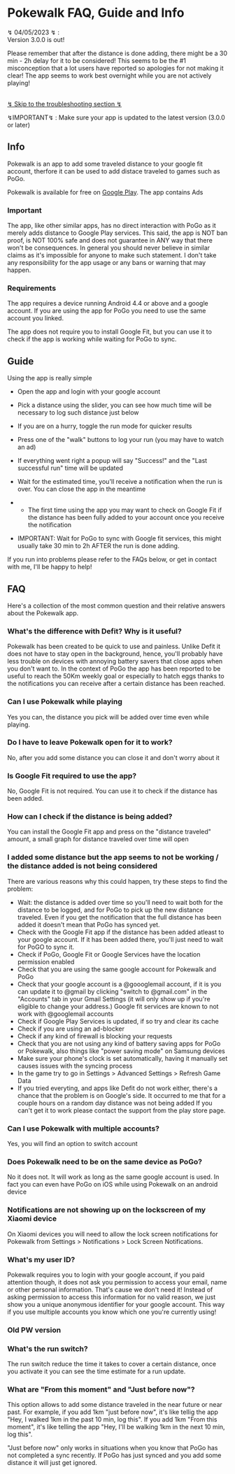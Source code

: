 # Pokewalk FAQ, Guide and Info

<div class="warning">↯ 04/05/2023 ↯ :<br>
Version 3.0.0 is out!

Please remember that after the distance is done adding, there might be a 30 min - 2h delay for it to be considered!
This seems to be the #1 misconception that a lot users have reported so apologies for not making it clear!
The app seems to work best overnight while you are not actively playing!
<br><br>
</div>

[↯ Skip to the troubleshooting section ↯](#i-added-some-distance-but-the-app-seems-to-not-be-working--the-distance-added-is-not-being-considered)

<div class="warning">↯IMPORTANT↯ : Make sure your app is updated to the latest version (3.0.0 or later)
</div>

## Info

Pokewalk is an app to add some traveled distance to your google fit account, therfore it can be used to add distace traveled to games such as PoGo.

Pokewalk is available for free on [Google Play](https://play.google.com/store/apps/details?id=com.binarygraft.pokewalk).
The app contains Ads


### Important

The app, like other similar apps, has no direct interaction with PoGo as it merely adds distance to Google Play services.
This said, the app is NOT ban proof, is NOT 100% safe and does not guarantee in ANY way that there won't be consequences.
In general you should never believe in similar claims as it's impossible for anyone to make such statement.
I don't take any responsibility for the app usage or any bans or warning that may happen.



### Requirements
The app requires a device running Android 4.4 or above and a google account. If you are using the app for PoGo you need to use the same account you linked.

The app does not require you to install Google Fit, but you can use it to check if the app is working while waiting for PoGo to sync.

## Guide

Using the app is really simple

* Open the app and login with your google account
* Pick a distance using the slider, you can see how much time will be necessary to log such distance just below
* If you are on a hurry, toggle the run mode for quicker results
* Press one of the "walk" buttons to log your run (you may have to watch an ad)
* If everything went right a popup will say "Success!" and the "Last successful run" time will be updated

* Wait for the estimated time, you'll receive a notification when the run is over. You can close the app in the meantime
* * The first time using the app you may want to check on Google Fit if the distance has been fully added to your account once you receive the notification

* IMPORTANT: Wait for PoGo to sync with Google fit services, this might usually take 30 min to 2h AFTER the run is done adding.

If you run into problems please refer to the FAQs below, or get in contact with me, I'll be happy to help!

## FAQ

Here's a collection of the most common question and their relative answers about the Pokewalk app.

### What's the difference with Defit? Why is it useful?
Pokewalk has been created to be quick to use and painless.
Unlike Defit it does not have to stay open in the background, hence, you'll probably have less trouble on devices with annoying battery savers that close apps when you don't want to.
In the context of PoGo the app has been reported to be useful to reach the 50Km weekly goal or especially to hatch eggs thanks to the notifications you can receive after a certain distance has been reached.

### Can I use Pokewalk while playing
Yes you can, the distance you pick will be added over time even while playing. 

### Do I have to leave Pokewalk open for it to work?
No, after you add some distance you can close it and don't worry about it

### Is Google Fit required to use the app?
No, Google Fit is not required. You can use it to check if the distance has been added.

### How can I check if the distance is being added?
You can install the Google Fit app and press on the "distance traveled" amount, a small graph for distance traveled over time will open

### I added some distance but the app seems to not be working / the distance added is not being considered
There are various reasons why this could happen, try these steps to find the problem:
- Wait: the distance is added over time so you'll need to wait both for the distance to be logged, and for PoGo to pick up the new distance traveled. Even if you get the notification that the full distance has been added it doesn't mean that PoGo has synced yet.
- Check with the Google Fit app if the distance has been added atleast to your google account. If it has been added there, you'll just need to wait for PoGO to sync it.
- Check if PoGo, Google Fit or Google Services have the location permission enabled
- Check that you are using the same google account for Pokewalk and PoGo
- Check that your google account is a @goooglemail account, if it is you can update it to @gmail by clicking "switch to @gmail.com" in the "Accounts" tab in your Gmail Settings (it will only show up if you're eligible to change your address.)
Google fit services are known to not work with @googlemail accounts
- Check if Google Play Services is updated, if so try and clear its cache
- Check if you are using an ad-blocker
- Check if any kind of firewall is blocking your requests
- Check that you are not using any kind of battery saving apps for PoGo or Pokewalk, also things like "power saving mode" on Samsung devices
- Make sure your phone's clock is set automatically, having it manually set causes issues with the syncing process
- In the game try to go in Settings > Advanced Settings > Refresh Game Data
- If you tried everyting, and apps like Defit do not work either, there's a chance that the problem is on Google's side. It occurred to me that for a couple hours on a random day distance was not being added
If you can't get it to work please contact the support from the play store page.

### Can I use Pokewalk with multiple accounts?
Yes, you will find an option to switch account

### Does Pokewalk need to be on the same device as PoGo?
No it does not. It will work as long as the same google account is used. In fact you can even have PoGo on iOS while using Pokewalk on an android device

### Notifications are not showing up on the lockscreen of my Xiaomi device
On Xiaomi devices you will need to allow the lock screen notifications for Pokewalk from Settings > Notifications > Lock Screen Notifications.

### What's my user ID?
Pokewalk requires you to login with your google account, if you paid attention though, it does not ask you permission to access your email, name or other personal information. That's cause we don't need it!
Instead of asking permission to access this information for no valid reason, we just show you a unique anonymous identifier for your google account.
This way if you use multiple accounts you know which one you're currently using!

### Old PW version
### What's the run switch?
The run switch reduce the time it takes to cover a certain distance, once you activate it you can see the time estimate for a run update.

### What are "From this moment" and "Just before now"? 
This option allows to add some distance traveled in the near future or near past.
For example, if you add 1km "just before now", it's like tellig the app "Hey, I walked 1km in the past 10 min, log this".
If you add 1km "From this moment", it's like telling the app "Hey, I'll be walking 1km in the next 10 min, log this".

"Just before now" only works in situations when you know that PoGo has not completed a sync recently. If PoGo has just synced and you add some distance it will just get ignored.


